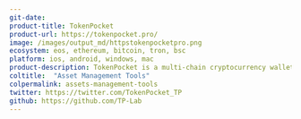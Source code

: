 ```yaml
---
git-date:
product-title: TokenPocket
product-url: https://tokenpocket.pro/
image: /images/output_md/httpstokenpocketpro.png
ecosystem: eos, ethereum, bitcoin, tron, bsc
platform: ios, android, windows, mac
product-description: TokenPocket is a multi-chain cryptocurrency wallet on both mobile and desktop with built in dApp browsers.
coltitle:  "Asset Management Tools"
colpermalink: assets-management-tools
twitter: https://twitter.com/TokenPocket_TP
github: https://github.com/TP-Lab
---
```

